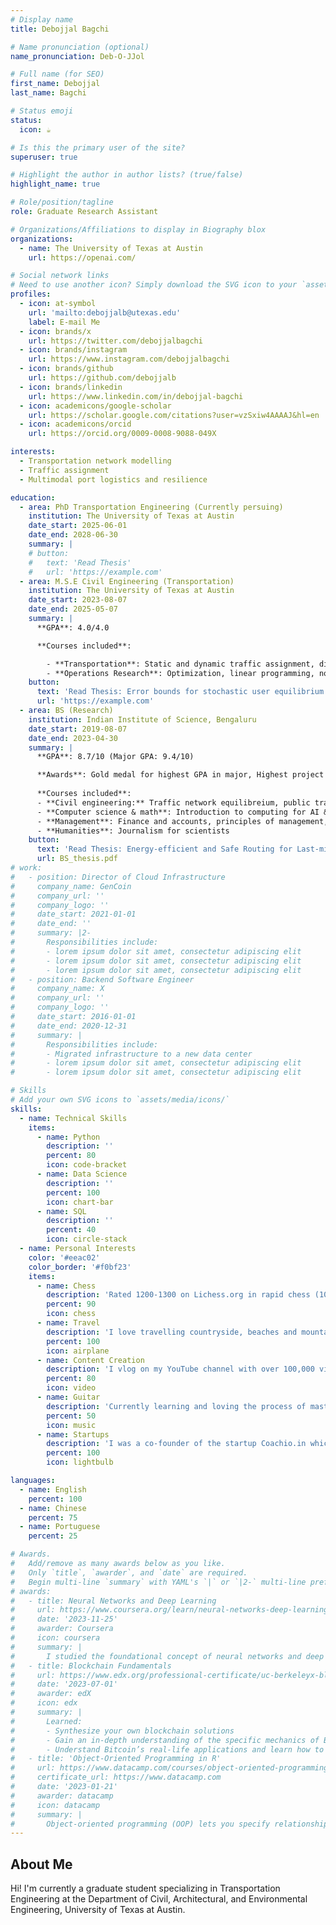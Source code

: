 ```yaml
---
# Display name
title: Debojjal Bagchi

# Name pronunciation (optional)
name_pronunciation: Deb-O-JJol

# Full name (for SEO)
first_name: Debojjal
last_name: Bagchi

# Status emoji
status:
  icon: ☕️

# Is this the primary user of the site?
superuser: true

# Highlight the author in author lists? (true/false)
highlight_name: true

# Role/position/tagline
role: Graduate Research Assistant

# Organizations/Affiliations to display in Biography blox
organizations:
  - name: The University of Texas at Austin
    url: https://openai.com/

# Social network links
# Need to use another icon? Simply download the SVG icon to your `assets/media/icons/` folder.
profiles:
  - icon: at-symbol
    url: 'mailto:debojjalb@utexas.edu'
    label: E-mail Me
  - icon: brands/x
    url: https://twitter.com/debojjalbagchi
  - icon: brands/instagram
    url: https://www.instagram.com/debojjalbagchi
  - icon: brands/github
    url: https://github.com/debojjalb
  - icon: brands/linkedin
    url: https://www.linkedin.com/in/debojjal-bagchi
  - icon: academicons/google-scholar
    url: https://scholar.google.com/citations?user=vzSxiw4AAAAJ&hl=en
  - icon: academicons/orcid
    url: https://orcid.org/0009-0008-9088-049X

interests:
  - Transportation network modelling
  - Traffic assignment
  - Multimodal port logistics and resilience

education:
  - area: PhD Transportation Engineering (Currently persuing)
    institution: The University of Texas at Austin
    date_start: 2025-06-01
    date_end: 2028-06-30
    summary: |
    # button:
    #   text: 'Read Thesis'
    #   url: 'https://example.com'
  - area: M.S.E Civil Engineering (Transportation)
    institution: The University of Texas at Austin
    date_start: 2023-08-07
    date_end: 2025-05-07
    summary: |
      **GPA**: 4.0/4.0

      **Courses included**: 

        - **Transportation**: Static and dynamic traffic assignment, discrete choice modelling, traffic engineerin, public transportation, railway project design
        - **Operations Research**: Optimization, linear programming, non-linear programming
    button:
      text: 'Read Thesis: Error bounds for stochastic user equilibrium traffic assignment'
      url: 'https://example.com'
  - area: BS (Research) 
    institution: Indian Institute of Science, Bengaluru
    date_start: 2019-08-07
    date_end: 2023-04-30
    summary: |
      **GPA**: 8.7/10 (Major GPA: 9.4/10)

      **Awards**: Gold medal for highest GPA in major, Highest project grade 
      
      **Courses included**:
      - **Civil engineering:** Traffic network equilibreium, public transportation, satellite geodesy
      - **Computer science & math**: Introduction to computing for AI & ML, game theory, linear algebra, computer vision, algebra-I, real analysis, probability & statistics, data structures and algorithms, introduction to material science, introduction to electronics
      - **Management**: Finance and accounts, principles of management, behavioral science
      - **Humanities**: Journalism for scientists
    button:
      text: 'Read Thesis: Energy-efficient and Safe Routing for Last-mile Logistics'
      url: BS_thesis.pdf
# work:
#   - position: Director of Cloud Infrastructure
#     company_name: GenCoin
#     company_url: ''
#     company_logo: ''
#     date_start: 2021-01-01
#     date_end: ''
#     summary: |2-
#       Responsibilities include:
#       - lorem ipsum dolor sit amet, consectetur adipiscing elit
#       - lorem ipsum dolor sit amet, consectetur adipiscing elit
#       - lorem ipsum dolor sit amet, consectetur adipiscing elit
#   - position: Backend Software Engineer
#     company_name: X
#     company_url: ''
#     company_logo: ''
#     date_start: 2016-01-01
#     date_end: 2020-12-31
#     summary: |
#       Responsibilities include:
#       - Migrated infrastructure to a new data center
#       - lorem ipsum dolor sit amet, consectetur adipiscing elit
#       - lorem ipsum dolor sit amet, consectetur adipiscing elit

# Skills
# Add your own SVG icons to `assets/media/icons/`
skills:
  - name: Technical Skills
    items:
      - name: Python
        description: ''
        percent: 80
        icon: code-bracket
      - name: Data Science
        description: ''
        percent: 100
        icon: chart-bar
      - name: SQL
        description: ''
        percent: 40
        icon: circle-stack
  - name: Personal Interests
    color: '#eeac02'
    color_border: '#f0bf23'
    items:
      - name: Chess
        description: 'Rated 1200-1300 on Lichess.org in rapid chess (10 min control)'
        percent: 90
        icon: chess
      - name: Travel
        description: 'I love travelling countryside, beaches and mountains'
        percent: 100
        icon: airplane
      - name: Content Creation
        description: 'I vlog on my YouTube channel with over 100,000 views'
        percent: 80
        icon: video
      - name: Guitar
        description: 'Currently learning and loving the process of mastering chords'
        percent: 50
        icon: music
      - name: Startups
        description: 'I was a co-founder of the startup Coachio.in which ran for 3 years.'
        percent: 100
        icon: lightbulb

languages:
  - name: English
    percent: 100
  - name: Chinese
    percent: 75
  - name: Portuguese
    percent: 25

# Awards.
#   Add/remove as many awards below as you like.
#   Only `title`, `awarder`, and `date` are required.
#   Begin multi-line `summary` with YAML's `|` or `|2-` multi-line prefix and indent 2 spaces below.
# awards:
#   - title: Neural Networks and Deep Learning
#     url: https://www.coursera.org/learn/neural-networks-deep-learning
#     date: '2023-11-25'
#     awarder: Coursera
#     icon: coursera
#     summary: |
#       I studied the foundational concept of neural networks and deep learning. By the end, I was familiar with the significant technological trends driving the rise of deep learning; build, train, and apply fully connected deep neural networks; implement efficient (vectorized) neural networks; identify key parameters in a neural network’s architecture; and apply deep learning to your own applications.
#   - title: Blockchain Fundamentals
#     url: https://www.edx.org/professional-certificate/uc-berkeleyx-blockchain-fundamentals
#     date: '2023-07-01'
#     awarder: edX
#     icon: edx
#     summary: |
#       Learned:
#       - Synthesize your own blockchain solutions
#       - Gain an in-depth understanding of the specific mechanics of Bitcoin
#       - Understand Bitcoin’s real-life applications and learn how to attack and destroy Bitcoin, Ethereum, smart contracts and Dapps, and alternatives to Bitcoin’s Proof-of-Work consensus algorithm
#   - title: 'Object-Oriented Programming in R'
#     url: https://www.datacamp.com/courses/object-oriented-programming-with-s3-and-r6-in-r
#     certificate_url: https://www.datacamp.com
#     date: '2023-01-21'
#     awarder: datacamp
#     icon: datacamp
#     summary: |
#       Object-oriented programming (OOP) lets you specify relationships between functions and the objects that they can act on, helping you manage complexity in your code. This is an intermediate level course, providing an introduction to OOP, using the S3 and R6 systems. S3 is a great day-to-day R programming tool that simplifies some of the functions that you write. R6 is especially useful for industry-specific analyses, working with web APIs, and building GUIs.
---
```


## About Me

Hi! I'm currently a graduate student specializing in Transportation Engineering at the Department of Civil, Architectural, and Environmental Engineering, University of Texas at Austin.


